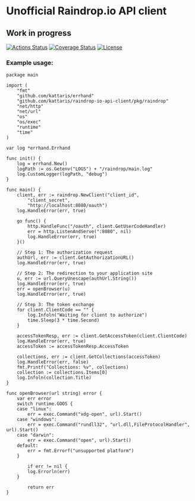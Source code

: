 # Unofficial Raindrop.io API client
## Work in progress

[![Actions Status](https://github.com/kattaris/raindrop-io-api-client/workflows/CI/badge.svg)](https://github.com/kattaris/raindrop-io-api-client/actions)
[![Coverage Status](https://codecov.io/github/kattaris/raindrop-io-api-client/coverage.svg?branch=master)](https://github.com/kattaris/raindrop-io-api-client/actions)
[![License](https://img.shields.io/badge/License-Apache%202.0-blue.svg)](https://opensource.org/licenses/Apache-2.0)

### Example usage:

```bigquery
package main

import (
	"fmt"
	"github.com/kattaris/errhand"
	"github.com/kattaris/raindrop-io-api-client/pkg/raindrop"
	"net/http"
	"net/url"
	"os"
	"os/exec"
	"runtime"
	"time"
)

var log *errhand.Errhand

func init() {
	log = errhand.New()
	logPath := os.Getenv("LOGS") + "/raindrop/main.log"
	log.CustomLogger(logPath, "debug")
}

func main() {
	client, err := raindrop.NewClient("client_id",
		"client_secret",
		"http://localhost:8080/oauth")
	log.HandleError(err, true)

	go func() {
		http.HandleFunc("/oauth", client.GetUserCodeHandler)
		err = http.ListenAndServe(":8080", nil)
		log.HandleError(err, true)
	}()

	// Step 1: The authorization request
	authUrl, err := client.GetAuthorizationURL()
	log.HandleError(err, true)

	// Step 2: The redirection to your application site
	u, err := url.QueryUnescape(authUrl.String())
	log.HandleError(err, true)
	err = openBrowser(u)
	log.HandleError(err, true)

	// Step 3: The token exchange
	for client.ClientCode == "" {
		log.Infoln("Waiting for client to authorize")
		time.Sleep(3 * time.Second)
	}

	accessTokenResp, err := client.GetAccessToken(client.ClientCode)
	log.HandleError(err, true)
	accessToken := accessTokenResp.AccessToken

	collections, err := client.GetCollections(accessToken)
	log.HandleError(err, false)
	fmt.Printf("Collections: %v", collections)
	collection := collections.Items[0]
	log.Infoln(collection.Title)
}

func openBrowser(url string) error {
	var err error
	switch runtime.GOOS {
	case "linux":
		err = exec.Command("xdg-open", url).Start()
	case "windows":
		err = exec.Command("rundll32", "url.dll,FileProtocolHandler", url).Start()
	case "darwin":
		err = exec.Command("open", url).Start()
	default:
		err = fmt.Errorf("unsupported platform")
	}

        if err != nil {
		log.Errorln(err)
	}

        return err
}

```
